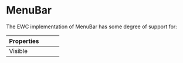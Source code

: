 # MenuBar

The EWC implementation of MenuBar has some degree of support for:

| Properties|  |  |  |
|--|--|--|--|
 |  Visible  |           |           |          |
